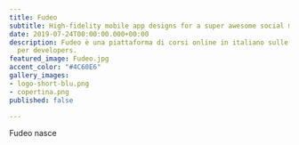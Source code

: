 ```yaml
---
title: Fudeo
subtitle: High-fidelity mobile app designs for a super awesome social media company.
date: 2019-07-24T00:00:00.000+00:00
description: Fudeo è una piattaforma di corsi online in italiano sulle ultime tecnologie
  per developers.
featured_image: Fudeo.jpg
accent_color: "#4C60E6"
gallery_images:
- logo-short-blu.png
- copertina.png
published: false

---
```

Fudeo nasce 